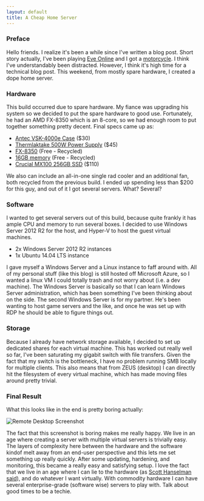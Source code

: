 ```yaml
---
layout: default
title: A Cheap Home Server
---
```


### Preface
Hello friends. I realize it's been a while since I've written a blog post. Short story actually, I've been playing [Eve Online](https://www.youtube.com/watch?v=AdfFnTt2UT0) and I got a [motorcycle](http://i.imgur.com/Z2RyuJy.jpg). I think I've understandably been distracted. However, I think it's high time for a technical blog post. This weekend, from mostly spare hardware, I created a dope home server.

### Hardware
This build occurred due to spare hardware. My fiance was upgrading his system so we decided to put the spare hardware to good use. Fortunately, he had an AMD FX-8350 which is an 8-core, so we had enough room to put together something pretty decent. Final specs came up as:

- [Antec VSK-4000e Case](http://www.microcenter.com/product/408590/VSK-4000E_ATX_Case) ($30)
- [Thermlaktake 500W Power Supply](http://www.microcenter.com/product/365237/TR2_Series_500_Watt_ATX_Power_Supply) ($45)
- [FX-8350](http://www.microcenter.com/product/401795/FX_8350_4GHz_AM3_Black_Edition_Boxed_Processor) (Free - Recycled)
- [16GB memory](https://pcpartpicker.com/part/gskill-memory-f310666cl9d16gbxl) (Free - Recycled)
- [Crucial MX100 256GB SSD](http://www.microcenter.com/product/434188/MX100_Series_256GB_SATA_III_6Gb-s_25_Internal_Solid_State_Drive_CT256MX100SSD1) ($110)

We also can include an all-in-one single rad cooler and an additional fan, both recycled from the previous build. I ended up spending less than $200 for this guy, and out of it I got several servers. What? Several?

### Software
I wanted to get several servers out of this build, because quite frankly it has ample CPU and memory to run several boxes. I decided to use Windows Server 2012 R2 for the host, and Hyper-V to host the guest virtual machines.

- 2x Windows Server 2012 R2 instances
- 1x Ubuntu 14.04 LTS instance

I gave myself a Windows Server and a Linux instance to faff around with. All of my personal stuff (like this blog) is still hosted off Microsoft Azure, so I wanted a linux VM I could totally trash and not worry about (i.e. a dev machine). The Windows Server is basically so that I can learn Windows Server administration, which has been something I've been thinking about on the side. The second Windows Server is for my partner. He's been wanting to host game servers and the like, and once he was set up with RDP he should be able to figure things out.

### Storage
Because I already have network storage available, I decided to set up dedicated shares for each virtual machine. This has worked out really well so far, I've been saturating my gigabit switch with file transfers. Given the fact that my switch is the bottleneck, I have no problem running SMB locally for multiple clients. This also means that from ZEUS (desktop) I can directly hit the filesystem of every virtual machine, which has made moving files around pretty trivial.

### Final Result
What this looks like in the end is pretty boring actually:

![Remote Desktop Screenshot](https://i.imgur.com/1d3arJ5.png)

The fact that this screenshot is boring makes me really happy. We live in an age where creating a server with multiple virtual servers is trivially easy. The layers of complexity here between the hardware and the software kindof melt away from an end-user perspective and this lets me set something up really quickly. After some updating, hardening, and monitoring, this became a really easy and satisfying setup. I love the fact that we live in an age where I can lie to the hardware (as [Scott Hanselman said](https://www.youtube.com/watch?v=UzyoT4DziQ4)), and do whatever I want virtually. With commodity hardware I can have several enterprise-grade (software wise) servers to play with. Talk about good times to be a techie.